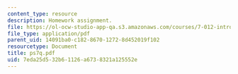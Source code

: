 ```yaml
---
content_type: resource
description: Homework assignment.
file: https://ol-ocw-studio-app-qa.s3.amazonaws.com/courses/7-012-introduction-to-biology-fall-2004/7eda25d532b61126a6738321a125552e_ps7q.pdf
file_type: application/pdf
parent_uid: 14091ba0-c182-8670-1272-8d452019f102
resourcetype: Document
title: ps7q.pdf
uid: 7eda25d5-32b6-1126-a673-8321a125552e
---
```

